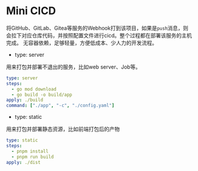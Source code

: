 # Mini CICD

将GitHub、GitLab、Gitea等服务的Webhook打到该项目，如果是`push`消息，则会拉下对应仓库代码，并按照配置文件进行cicd。整个过程都在部署该服务的主机完成。
无容器依赖，足够轻量，方便低成本、少人力的开发流程。

- type: server

用来打包并部署不退出的服务，比如web server、Job等。

~~~yaml
type: server
steps:
  - go mod download
  - go build -o build/app
apply: ./build
command: ["./app", "-c", "./config.yaml"]
~~~

- type: static

用来打包并部署静态资源，比如前端打包后的产物

~~~yaml
type: static
steps:
  - pnpm install
  - pnpm run build
apply: ./dist
~~~
